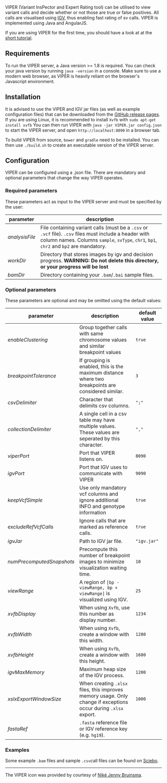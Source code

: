 VIPER (Variant InsPector and Expert Rating tool) can be utilised to view variant calls and decide whether or not those are true or false positives. All calls are visualised using [IGV](https://github.com/igvteam/igv), thus enabling fast rating of sv calls. VIPER is implemented using Java and AngularJS.

If you are using VIPER for the first time, you should have a look at at the [short tutorial](https://github.com/MarWoes/viper/wiki/Getting-started).

## Requirements
To run the VIPER server, a Java version >= 1.8 is required. You can check your java version by running `java -version` in a console.
Make sure to use a modern web browser, as VIPER is heavily reliant on the browser's Javascript environment.

## Installation
It is advised to use the VIPER and IGV jar files (as well as example configuration files) that can be downloaded from the [GitHub release pages](https://github.com/MarWoes/viper/releases).
If you are using Linux, it is recommended to install `Xvfb` with
`sudo apt-get install xvfb`
You can then run VIPER with
`java -jar VIPER.jar config.json`
to start the VIPER server, and open `http://localhost:8090` in a browser tab.

To build VIPER from source, `bower` and `gradle` need to be installed.
You can then use `./build.sh` to create an executable version of the VIPER server.

## Configuration

VIPER can be configured using a .json file.
There are mandatory and optional parameters that change the way VIPER operates.

### Required parameters

These parameters act as input to the VIPER server and must be specified by the user:

| parameter | description |
|-------| ----------- |
| *analysisFile* | File containing variant calls (must be a `.csv` or `.vcf` file). `.csv` files must include a header with column names. Columns `sample`, `svType`, `chr1`, `bp1`, `chr2` and `bp2` are mandatory.
| *workDir* | Directory that stores images by igv and decision progress. **WARNING: Do not delete this directory, or your progress will be lost** |
| *bamDir* | Directory containing your `.bam`/`.bai`  sample files. |

### Optional parameters

These parameters are optional and may be omitted using the default values:

| parameter | description | default value |
|-------| ----------- |-----|
| *enableClustering* | Group together calls with same chromosome values and similar breakpoint values | `true` |
| *breakpointTolerance* | If grouping is enabled, this is the maximum distance where two breakpoints are considered similar. | `3` |
| *csvDelimiter* | Character that delimits csv columns. | `";"` |
| *collectionDelimiter* | A single cell in a csv table may have multiple values. These values are seperated by this character. |`","` |
| *viperPort* | Port that VIPER listens on. | `8090` |
| *igvPort* | Port that IGV uses to communicate with VIPER | `9090` |
| *keepVcfSimple* | Use only mandatory vcf columns and ignore additional INFO and genotype information | `true` |
| *excludeRefVcfCalls* | Ignore calls that are marked as reference calls. | `true`
| *igvJar* | Path to IGV jar file. | `"igv.jar"`|
| *numPrecomputedSnapshots* | Precompute this number of breakpoint images to minimize visualization waiting time. | `10` |
| *viewRange* | A region of `[bp - viewRange, bp + viewRange]` is visualized using IGV. | `25` |
| *xvfbDisplay* | When using `Xvfb`, use this number as display number. | `1234` |
| *xvfbWidth* | When using `Xvfb`, create a window with this width. | `1280` |
| *xvfbHeight* | When using `Xvfb`, create a window with this height. | `1680` |
| *igvMaxMemory* | Maximum heap size of the IGV process. | `1200` |
| *xslxExportWindowSize* | When creating `.xlsx` files, this improves memory usage. Only change if exceptions occur during `.xlsx` export. | `1000` |
| *fastaRef* | `.fasta` reference file or IGV reference key (e.g. `hg19`). |

### Examples

Some example `.bam` files and sample `.csv`call files can be found on [Sciebo](https://uni-muenster.sciebo.de/index.php/s/Qf6xIn2WDOyHhFN).

---
The VIPER icon was provided by courtesy of [Niké Jenny Bruinsma](https://thenounproject.com/search/?q=snake&i=158882).
